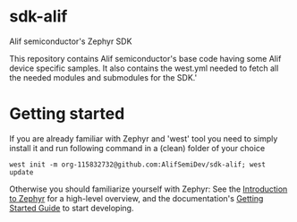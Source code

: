# sdk-alif
Alif semiconductor's Zephyr SDK

This repository contains Alif semiconductor's base code having some Alif device specific samples.
It also contains the west.yml needed to fetch all the needed modules and submodules for the SDK.'

# Getting started
If you are already familiar with Zephyr and 'west' tool you need to simply install it and run following command in a (clean) folder of your choice
```
west init -m org-115832732@github.com:AlifSemiDev/sdk-alif; west update
```

Otherwise you should familiarize yourself with Zephyr:
See the [Introduction to Zephyr](http://docs.zephyrproject.org/latest/introduction/index.html) for a high-level overview, and the documentation's [Getting Started Guide](http://docs.zephyrproject.org/latest/develop/getting_started/index.html) to start developing.

